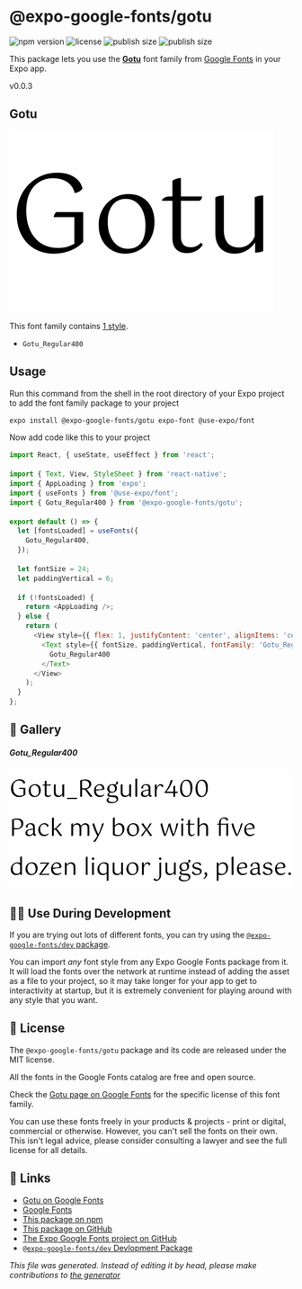 # @expo-google-fonts/gotu

![npm version](https://flat.badgen.net/npm/v/@expo-google-fonts/gotu)
![license](https://flat.badgen.net/github/license/expo/google-fonts)
![publish size](https://flat.badgen.net/packagephobia/install/@expo-google-fonts/gotu)
![publish size](https://flat.badgen.net/packagephobia/publish/@expo-google-fonts/gotu)

This package lets you use the [**Gotu**](https://fonts.google.com/specimen/Gotu) font family from [Google Fonts](https://fonts.google.com/) in your Expo app.

v0.0.3

## Gotu

![Gotu](./font-family.png)

This font family contains [1 style](#gallery).

- `Gotu_Regular400`

## Usage

Run this command from the shell in the root directory of your Expo project to add the font family package to your project
```sh
expo install @expo-google-fonts/gotu expo-font @use-expo/font
```

Now add code like this to your project
```js
import React, { useState, useEffect } from 'react';

import { Text, View, StyleSheet } from 'react-native';
import { AppLoading } from 'expo';
import { useFonts } from '@use-expo/font';
import { Gotu_Regular400 } from '@expo-google-fonts/gotu';

export default () => {
  let [fontsLoaded] = useFonts({
    Gotu_Regular400,
  });

  let fontSize = 24;
  let paddingVertical = 6;

  if (!fontsLoaded) {
    return <AppLoading />;
  } else {
    return (
      <View style={{ flex: 1, justifyContent: 'center', alignItems: 'center' }}>
        <Text style={{ fontSize, paddingVertical, fontFamily: 'Gotu_Regular400' }}>
          Gotu_Regular400
        </Text>
      </View>
    );
  }
};

```

## 🔡 Gallery

##### Gotu_Regular400
![Gotu_Regular400](./a8a68ca0799b2cb999b3b4c9ed791251063ffa4c8d870256ebc31438c8e3c5f1.ttf.png)


## 👩‍💻 Use During Development

If you are trying out lots of different fonts, you can try using the [`@expo-google-fonts/dev` package](https://github.com/expo/google-fonts/tree/master/font-packages/dev#readme).

You can import *any* font style from any Expo Google Fonts package from it. It will load the fonts
over the network at runtime instead of adding the asset as a file to your project, so it may take longer
for your app to get to interactivity at startup, but it is extremely convenient
for playing around with any style that you want.

## 📖 License

The `@expo-google-fonts/gotu` package and its code are released under the MIT license.

All the fonts in the Google Fonts catalog are free and open source.

Check the [Gotu page on Google Fonts](https://fonts.google.com/specimen/Gotu) for the specific license of this font family.

You can use these fonts freely in your products & projects - print or digital, commercial or otherwise. However, you can't sell the fonts on their own. This isn't legal advice, please consider consulting a lawyer and see the full license for all details.

## 🔗 Links

- [Gotu on Google Fonts](https://fonts.google.com/specimen/Gotu)
- [Google Fonts](https://fonts.google.com/)
- [This package on npm](https://www.npmjs.com/package/@expo-google-fonts/gotu)
- [This package on GitHub](https://github.com/expo/google-fonts/tree/master/font-packages/gotu)
- [The Expo Google Fonts project on GitHub](https://github.com/expo/google-fonts)
- [`@expo-google-fonts/dev` Devlopment Package](https://github.com/expo/google-fonts/tree/master/font-packages/dev)


*This file was generated. Instead of editing it by head, please make contributions to [the generator](https://github.com/expo/google-fonts/tree/master/packages/generator)*
